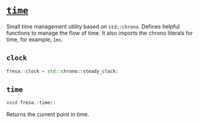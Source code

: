 # [`time`](https://github.com/josekoalas/fresa/blob/main/core/fresa_time.h)

Small time management utility based on `std::chrono`. Defines helpful functions to manage the flow of time. It also imports the chrono literals for time, for example, `1ms`.

## `clock`

```cpp
fresa::clock = std::chrono::steady_clock;
```

## `time`

```cpp
void fresa::time()
```

Returns the current point in time.
